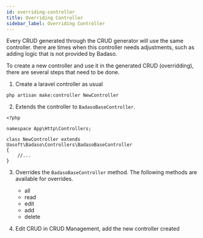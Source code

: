 ```yaml
---
id: overriding-controller
title: Overriding Controller
sidebar_label: Overriding Controller
---
```


Every CRUD generated through the CRUD generator will use the same controller. there are times when this controller needs adjustments, such as adding logic that is not provided by Badaso.

To create a new controller and use it in the generated CRUD (overridding), there are several steps that need to be done.
1. Create a laravel controller as usual
```
php artisan make:controller NewController
```
2. Extends the controller to `BadasoBaseController`.
```
<?php

namespace App\Http\Controllers;

class NewController extends Uasoft\Badaso\Controllers\BadasoBaseController
{
    //...
}
```
3. Overrides the `BadasoBaseController` method. The following methods are available for overrides.
    - all
    - read
    - edit
    - add
    - delete
    
4. Edit CRUD in CRUD Management, add the new controller created